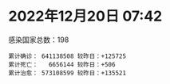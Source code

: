 
# 2022年12月20日 07:42
感染国家总数：198
```
累计确诊： 641138508 较昨日：+125725
累计死亡：   6656144 较昨日：+506
累计治愈： 573108599 较昨日：+135521
```
<div id="main" style="width:100%;height:800px;margin-bottom:10px;"></div>
<div id="second" style="width:100%;height:1000px;margin-bottom:10px;"></div>
<div id="third" style="width:100%;height:1000px;margin-bottom:10px;"></div>
<div id="last" style="width:100%;height:3000px;"></div>

<script>
import * as echarts from "echarts";
export default {
  mounted () {
    this.chart = echarts.init(document.getElementById("main"), "dark")
    this.secondChart = echarts.init(document.getElementById("second"), "dark")
    this.thirdChart = echarts.init(document.getElementById("third"), "dark")
    this.lastChart = echarts.init(document.getElementById("last"), "dark")
    var option = {
      tooltip: { trigger: "axis", axisPointer: { type: "shadow" } },
      legend: {},
      grid: { left: "3%", right: "4%", bottom: "3%", containLabel: true },
      xAxis: { type: "value" },
      yAxis: {
        type: "category", data: ["意大利","日本","韩国","巴西","德国","法国","印度","美国",]
      },
      series: [
        { name: "新增确诊", type: "bar", stack: "total", label: { show: true }, emphasis: { focus: "series" }, data: [0,0,0,0,0,8213,137,37481,] }, 
        { name: "累计确诊", type: "bar", stack: "total", label: { show: true }, emphasis: { focus: "series" }, data: [24884034,27187394,28214915,35914141,36980882,38899905,44677346,101797630,] }, 
        { name: "新增死亡", type: "bar", stack: "total", label: { show: true }, emphasis: { focus: "series" }, data: [0,0,0,0,0,258,0,140,] }, 
        { name: "累计死亡", type: "bar", stack: "total", label: { show: true }, emphasis: { focus: "series" }, data: [183138,53499,31434,691854,159884,160617,530674,1113110,] }, 
        { name: "累计治愈", type: "bar", stack: "total", label: { show: true }, emphasis: { focus: "series" }, data: [24215242,20933870,27124418,34542868,36273300,37617978,44141854,98876977,] },]
    }
    this.chart.setOption(option);
    var secondOption = {
      tooltip: { trigger: "axis", axisPointer: { type: "shadow" } },
      legend: {},
      grid: { left: "3%", right: "4%", bottom: "3%", containLabel: true },
      xAxis: { type: "value" },
      yAxis: {
        type: "category", data: ["墨西哥","伊朗","荷兰","阿根廷","澳大利亚","越南","西班牙","土耳其","俄罗斯","英国",]
      },
      series: [
        { name: "新增确诊", type: "bar", stack: "total", label: { show: true }, emphasis: { focus: "series" }, data: [0,0,0,62261,0,0,0,0,0,0,] }, 
        { name: "累计确诊", type: "bar", stack: "total", label: { show: true }, emphasis: { focus: "series" }, data: [7188862,7560519,8556131,9829236,10975374,11523161,13651239,17042722,21722415,24318154,] }, 
        { name: "新增死亡", type: "bar", stack: "total", label: { show: true }, emphasis: { focus: "series" }, data: [0,0,0,39,0,0,0,0,0,0,] }, 
        { name: "累计死亡", type: "bar", stack: "total", label: { show: true }, emphasis: { focus: "series" }, data: [330795,144664,22942,130080,16692,43180,116658,101492,393050,213892,] }, 
        { name: "累计治愈", type: "bar", stack: "total", label: { show: true }, emphasis: { focus: "series" }, data: [6430349,7335743,8511202,9597206,10546102,10610290,13444388,0,21115232,24692,] },]
    }
    this.secondChart.setOption(secondOption);
    var thirdOption = {
      tooltip: { trigger: "axis", axisPointer: { type: "shadow" } },
      legend: {},
      grid: { left: "3%", right: "4%", bottom: "3%", containLabel: true },
      xAxis: { type: "value" },
      yAxis: {
        type: "category", data: ["以色列","智利","马来西亚","乌克兰","希腊","葡萄牙","奥地利","哥伦比亚","波兰","印度尼西亚",]
      },
      series: [
        { name: "新增确诊", type: "bar", stack: "total", label: { show: true }, emphasis: { focus: "series" }, data: [2267,2596,721,0,0,0,0,0,0,0,] }, 
        { name: "累计确诊", type: "bar", stack: "total", label: { show: true }, emphasis: { focus: "series" }, data: [4750268,4985688,5018584,5350380,5500737,5551364,5651522,6330409,6361718,6710406,] }, 
        { name: "新增死亡", type: "bar", stack: "total", label: { show: true }, emphasis: { focus: "series" }, data: [19,28,2,0,0,0,0,0,0,0,] }, 
        { name: "累计死亡", type: "bar", stack: "total", label: { show: true }, emphasis: { focus: "series" }, data: [11973,62903,36808,110696,34614,25643,21318,141996,118429,160424,] }, 
        { name: "累计治愈", type: "bar", stack: "total", label: { show: true }, emphasis: { focus: "series" }, data: [4725995,4913485,4966235,5229162,5428954,5512497,5581140,6150571,5335940,6522744,] },]
    }
    this.thirdChart.setOption(thirdOption);
    var lastOption = {
      tooltip: { trigger: "axis", axisPointer: { type: "shadow" } },
      legend: {},
      grid: { left: "3%", right: "4%", bottom: "3%", containLabel: true },
      xAxis: { type: "value" },
      yAxis: {
        type: "category", data: ["朝鲜","西撒哈拉","蒙特塞拉特岛","梵蒂冈","红宝石公主号","钻石公主号","圣文森特岛","列支敦士登公国","安圭拉","圣多美和普林西比","特克斯和凯科斯群岛","圣基茨和尼维斯","乍得","塞拉利昂","利比里亚","几内亚比绍","科摩罗","安提瓜和巴布达","尼日尔","厄立特里亚","也门","冈比亚","中非共和国","吉布提","多米尼克","摩纳哥","萨摩亚","赤道几内亚","塔吉克斯坦","南苏丹","尼加拉瓜","格林纳达","直布罗陀","布基纳法索","圣马力诺","东帝汶","刚果（布）","索马里","贝宁","圣卢西亚","马里","海地","莱索托","巴哈马","几内亚","多哥","坦桑尼亚","毛里求斯","阿鲁巴","巴布亚新几内亚","安道尔","加蓬","塞舌尔","布隆迪","叙利亚","不丹","佛得角","毛里塔尼亚","苏丹","马达加斯加","斐济","伯利兹","圭亚那","斯威士兰","法属波利尼西亚","新喀里多尼亚","苏里南","科特迪瓦","马拉维","塞内加尔","刚果（金）","法属圭亚那","巴巴多斯","安哥拉","马耳他","喀麦隆","卢旺达","柬埔寨","波多黎各","牙买加","乌干达","纳米比亚","加纳","马尔代夫","特立尼达和多巴哥","萨尔瓦多","吉尔吉斯斯坦","阿富汗","冰岛","老挝","马提尼克岛","莫桑比克","乌兹别克斯坦","津巴布韦","文莱","尼日利亚","阿尔及利亚","黑山","卢森堡","博茨瓦纳","阿尔巴尼亚","赞比亚","肯尼亚","北马其顿","阿曼","波黑","亚美尼亚","洪都拉斯","卡塔尔","埃塞俄比亚","利比亚","埃及","委内瑞拉","摩尔多瓦","爱沙尼亚","巴勒斯坦","塞浦路斯","缅甸","多米尼加","科威特","斯里兰卡","巴林","巴拉圭","阿塞拜疆","沙特阿拉伯","拉脱维亚","白俄罗斯","尼泊尔","乌拉圭","蒙古国","巴拿马","厄瓜多尔","阿联酋","古巴","玻利维亚","突尼斯","哥斯达黎加","危地马拉","黎巴嫩","克罗地亚","摩洛哥","立陶宛","斯洛文尼亚","保加利亚","哈萨克斯坦","芬兰","挪威","巴基斯坦","爱尔兰","约旦","格鲁吉亚","斯洛伐克","孟加拉国","新西兰","匈牙利","新加坡","塞尔维亚","伊拉克","瑞典","丹麦","罗马尼亚","南非","菲律宾","瑞士","秘鲁","加拿大","捷克","比利时","泰国",]
      },
      series: [
        { name: "新增确诊", type: "bar", stack: "total", label: { show: true }, emphasis: { focus: "series" }, data: [0,0,0,0,0,0,0,0,0,0,0,0,0,0,0,0,0,0,0,0,0,0,0,0,0,33,0,0,0,0,0,0,0,0,0,0,0,0,0,0,0,0,0,0,0,0,0,0,0,0,0,0,0,0,0,0,9,0,14,0,0,0,0,0,0,0,0,1,0,0,0,0,0,0,0,0,0,0,0,0,0,0,0,0,0,0,0,0,0,0,0,0,0,0,0,0,5,21,0,0,3,0,11,0,0,0,0,0,0,64,0,0,0,0,0,0,0,13,0,0,4,34,0,0,0,0,0,0,4941,143,4991,0,0,27,0,0,0,336,56,0,20,0,0,284,0,0,0,0,0,0,0,0,0,0,0,708,331,0,0,0,0,0,0,0,0,0,0,0,0,] }, 
        { name: "累计确诊", type: "bar", stack: "total", label: { show: true }, emphasis: { focus: "series" }, data: [1,10,11,29,620,712,2298,3026,3904,6279,6463,6560,7648,7760,8043,8848,8979,9106,9931,10189,11945,12586,15311,15690,15760,15866,15970,17186,17786,18368,18491,19613,20252,21631,22615,23379,25375,27300,27982,29550,32767,33876,34490,37491,38191,39339,40806,41363,43693,46557,47606,48973,50355,51018,57423,62521,63173,63425,63677,67684,68451,69376,71757,73992,77704,78244,81581,87912,88220,88891,94970,96389,104944,104946,116127,123993,132811,138419,151732,152669,169810,169946,171023,185651,185708,201785,206553,207084,207771,217373,224826,230816,248625,259356,261440,266381,271179,284373,297757,327511,333653,333746,342347,345197,399119,400809,445881,461988,486674,496224,507121,515645,549207,595745,610393,620816,625562,633568,650990,662747,671817,697844,778895,825420,826575,970872,994037,1000953,1002988,1007168,1020961,1024914,1046226,1111697,1132555,1147282,1152466,1185090,1221696,1259405,1270840,1283459,1288895,1290470,1400227,1428446,1472301,1575589,1684717,1746997,1808085,1857997,2036948,2062384,2176249,2190057,2435508,2464375,2651702,3158603,3305048,4046603,4057129,4351857,4415971,4440839,4572980,4658298,4718908,] }, 
        { name: "新增死亡", type: "bar", stack: "total", label: { show: true }, emphasis: { focus: "series" }, data: [0,0,0,0,0,0,0,0,0,0,0,0,0,0,0,0,0,0,0,0,0,0,0,0,0,0,0,0,0,0,0,0,0,0,0,0,0,0,0,0,0,0,0,0,0,0,0,0,0,0,0,0,0,0,0,0,0,0,0,0,0,0,0,0,0,0,0,0,0,0,0,0,0,0,0,0,0,0,0,0,0,0,0,0,0,0,0,0,0,0,0,0,0,0,0,0,0,0,0,0,1,0,0,0,0,0,0,0,0,0,0,0,0,0,0,0,0,0,0,0,0,0,0,0,0,0,0,0,4,0,11,0,0,0,0,0,0,1,0,0,0,0,0,0,0,0,0,0,0,0,0,0,0,0,0,1,2,0,0,0,0,0,0,0,0,0,0,0,0,] }, 
        { name: "累计死亡", type: "bar", stack: "total", label: { show: true }, emphasis: { focus: "series" }, data: [1,1,1,0,10,13,12,59,12,77,36,46,194,126,294,176,161,146,312,103,2159,372,113,189,74,63,29,183,125,138,225,237,110,387,120,138,386,1361,163,404,743,860,706,833,465,290,845,1037,236,669,158,306,172,38,3163,21,412,997,4992,1415,878,688,1285,1422,649,314,1393,830,2685,1968,1461,411,568,1928,811,1965,1467,3056,2609,3447,3630,4080,1461,311,4271,4230,2991,7845,229,758,1076,2229,1637,5622,225,3155,6881,2790,1133,2794,3594,4019,5688,9599,4260,16219,8712,11060,685,7572,6437,24613,5830,11922,2814,5404,1250,19488,4384,2570,16814,1539,19646,9993,9498,6126,7118,12019,7552,2179,8554,35940,2348,8530,22269,29272,9051,19984,10742,17461,16294,9458,6973,38082,13694,7783,4571,30635,8270,14122,16895,20785,29438,3435,48380,1710,17473,25366,21332,7662,67341,102568,65094,14353,217894,48353,42012,33155,33505,] }, 
        { name: "累计治愈", type: "bar", stack: "total", label: { show: true }, emphasis: { focus: "series" }, data: [0,9,2,29,0,699,2233,2948,3879,6202,6395,6513,4874,0,7741,8642,8812,8954,8890,10086,9124,12189,14615,15427,15673,15720,1605,16880,17264,18115,4225,19358,16579,21143,22266,23102,24006,13182,27817,29095,31944,32934,25980,36366,37265,39045,0,39612,42438,43982,47188,48617,50026,50638,54260,61564,62673,62423,58155,66069,66524,68467,70251,72513,0,76260,0,87069,85065,86901,83974,11254,102435,102538,114673,118616,131112,135224,129614,101947,100431,165826,169553,163687,181221,179410,196406,184804,0,0,0,228466,241486,253061,243601,259759,182619,281285,288991,323747,328457,329690,336405,335465,384669,378579,435060,0,484951,475721,500655,442182,541904,504142,524990,614962,612995,608141,644785,660095,654974,695850,0,814879,814101,950319,985592,988918,990837,991526,1005646,975192,1027724,1102996,1084759,0,860711,1141019,1087587,1239654,1253721,1266068,1257190,1248448,1383020,1391062,1464848,1538689,1670083,1731007,1776548,1835608,1986857,2017409,2114134,2115786,2406577,2437963,2602715,3142548,3229524,3912506,3974442,4275055,4098312,4342154,4523371,4594617,4649509,] },]
    }
    this.lastChart.setOption(lastOption);

    window.onresize = () => {
      this.chart.resize()
      this.secondChart.resize()
      this.thirdChart.resize()
      this.lastChart.resize()
    }
  }
};
</script>

|国家|新增确诊|累计确诊|新增死亡|累计死亡|累计治愈|
|:--:|---:|---:|---:|---:|---:|
|美国|37481|101797630|140|1113110|98876977|
|印度|137|44677346|0|530674|44141854|
|法国|8213|38899905|258|160617|37617978|
|德国|0|36980882|0|159884|36273300|
|巴西|0|35914141|0|691854|34542868|
|韩国|0|28214915|0|31434|27124418|
|日本|0|27187394|0|53499|20933870|
|意大利|0|24884034|0|183138|24215242|
|英国|0|24318154|0|213892|24692|
|俄罗斯|0|21722415|0|393050|21115232|
|土耳其|0|17042722|0|101492|0|
|西班牙|0|13651239|0|116658|13444388|
|越南|0|11523161|0|43180|10610290|
|澳大利亚|0|10975374|0|16692|10546102|
|阿根廷|62261|9829236|39|130080|9597206|
|荷兰|0|8556131|0|22942|8511202|
|伊朗|0|7560519|0|144664|7335743|
|墨西哥|0|7188862|0|330795|6430349|
|印度尼西亚|0|6710406|0|160424|6522744|
|波兰|0|6361718|0|118429|5335940|
|哥伦比亚|0|6330409|0|141996|6150571|
|奥地利|0|5651522|0|21318|5581140|
|葡萄牙|0|5551364|0|25643|5512497|
|希腊|0|5500737|0|34614|5428954|
|乌克兰|0|5350380|0|110696|5229162|
|马来西亚|721|5018584|2|36808|4966235|
|智利|2596|4985688|28|62903|4913485|
|以色列|2267|4750268|19|11973|4725995|
|泰国|0|4718908|0|33505|4649509|
|比利时|0|4658298|0|33155|4594617|
|捷克|0|4572980|0|42012|4523371|
|加拿大|0|4440839|0|48353|4342154|
|秘鲁|0|4415971|0|217894|4098312|
|瑞士|0|4351857|0|14353|4275055|
|菲律宾|0|4057129|0|65094|3974442|
|南非|0|4046603|0|102568|3912506|
|罗马尼亚|0|3305048|0|67341|3229524|
|丹麦|0|3158603|0|7662|3142548|
|瑞典|0|2651702|0|21332|2602715|
|伊拉克|0|2464375|0|25366|2437963|
|塞尔维亚|331|2435508|2|17473|2406577|
|新加坡|708|2190057|1|1710|2115786|
|匈牙利|0|2176249|0|48380|2114134|
|新西兰|0|2062384|0|3435|2017409|
|孟加拉国|0|2036948|0|29438|1986857|
|斯洛伐克|0|1857997|0|20785|1835608|
|格鲁吉亚|0|1808085|0|16895|1776548|
|约旦|0|1746997|0|14122|1731007|
|爱尔兰|0|1684717|0|8270|1670083|
|巴基斯坦|0|1575589|0|30635|1538689|
|挪威|0|1472301|0|4571|1464848|
|芬兰|0|1428446|0|7783|1391062|
|哈萨克斯坦|0|1400227|0|13694|1383020|
|保加利亚|284|1290470|0|38082|1248448|
|斯洛文尼亚|0|1288895|0|6973|1257190|
|立陶宛|0|1283459|0|9458|1266068|
|摩洛哥|20|1270840|0|16294|1253721|
|克罗地亚|0|1259405|0|17461|1239654|
|黎巴嫩|56|1221696|0|10742|1087587|
|危地马拉|336|1185090|1|19984|1141019|
|哥斯达黎加|0|1152466|0|9051|860711|
|突尼斯|0|1147282|0|29272|0|
|玻利维亚|0|1132555|0|22269|1084759|
|古巴|27|1111697|0|8530|1102996|
|阿联酋|0|1046226|0|2348|1027724|
|厄瓜多尔|0|1024914|0|35940|975192|
|巴拿马|4991|1020961|11|8554|1005646|
|蒙古国|143|1007168|0|2179|991526|
|乌拉圭|4941|1002988|4|7552|990837|
|尼泊尔|0|1000953|0|12019|988918|
|白俄罗斯|0|994037|0|7118|985592|
|拉脱维亚|0|970872|0|6126|950319|
|沙特阿拉伯|0|826575|0|9498|814101|
|阿塞拜疆|0|825420|0|9993|814879|
|巴拉圭|0|778895|0|19646|0|
|巴林|34|697844|0|1539|695850|
|斯里兰卡|4|671817|0|16814|654974|
|科威特|0|662747|0|2570|660095|
|多米尼加|0|650990|0|4384|644785|
|缅甸|13|633568|0|19488|608141|
|塞浦路斯|0|625562|0|1250|612995|
|巴勒斯坦|0|620816|0|5404|614962|
|爱沙尼亚|0|610393|0|2814|524990|
|摩尔多瓦|0|595745|0|11922|504142|
|委内瑞拉|0|549207|0|5830|541904|
|埃及|0|515645|0|24613|442182|
|利比亚|0|507121|0|6437|500655|
|埃塞俄比亚|64|496224|0|7572|475721|
|卡塔尔|0|486674|0|685|484951|
|洪都拉斯|0|461988|0|11060|0|
|亚美尼亚|0|445881|0|8712|435060|
|波黑|0|400809|0|16219|378579|
|阿曼|0|399119|0|4260|384669|
|北马其顿|0|345197|0|9599|335465|
|肯尼亚|11|342347|0|5688|336405|
|赞比亚|0|333746|0|4019|329690|
|阿尔巴尼亚|3|333653|1|3594|328457|
|博茨瓦纳|0|327511|0|2794|323747|
|卢森堡|0|297757|0|1133|288991|
|黑山|21|284373|0|2790|281285|
|阿尔及利亚|5|271179|0|6881|182619|
|尼日利亚|0|266381|0|3155|259759|
|文莱|0|261440|0|225|243601|
|津巴布韦|0|259356|0|5622|253061|
|乌兹别克斯坦|0|248625|0|1637|241486|
|莫桑比克|0|230816|0|2229|228466|
|马提尼克岛|0|224826|0|1076|0|
|老挝|0|217373|0|758|0|
|冰岛|0|207771|0|229|0|
|阿富汗|0|207084|0|7845|184804|
|吉尔吉斯斯坦|0|206553|0|2991|196406|
|萨尔瓦多|0|201785|0|4230|179410|
|特立尼达和多巴哥|0|185708|0|4271|181221|
|马尔代夫|0|185651|0|311|163687|
|加纳|0|171023|0|1461|169553|
|纳米比亚|0|169946|0|4080|165826|
|乌干达|0|169810|0|3630|100431|
|牙买加|0|152669|0|3447|101947|
|波多黎各|0|151732|0|2609|129614|
|柬埔寨|0|138419|0|3056|135224|
|卢旺达|0|132811|0|1467|131112|
|喀麦隆|0|123993|0|1965|118616|
|马耳他|0|116127|0|811|114673|
|安哥拉|0|104946|0|1928|102538|
|巴巴多斯|0|104944|0|568|102435|
|法属圭亚那|0|96389|0|411|11254|
|刚果（金）|0|94970|0|1461|83974|
|塞内加尔|0|88891|0|1968|86901|
|马拉维|0|88220|0|2685|85065|
|科特迪瓦|1|87912|0|830|87069|
|苏里南|0|81581|0|1393|0|
|新喀里多尼亚|0|78244|0|314|76260|
|法属波利尼西亚|0|77704|0|649|0|
|斯威士兰|0|73992|0|1422|72513|
|圭亚那|0|71757|0|1285|70251|
|伯利兹|0|69376|0|688|68467|
|斐济|0|68451|0|878|66524|
|马达加斯加|0|67684|0|1415|66069|
|苏丹|14|63677|0|4992|58155|
|毛里塔尼亚|0|63425|0|997|62423|
|佛得角|9|63173|0|412|62673|
|不丹|0|62521|0|21|61564|
|叙利亚|0|57423|0|3163|54260|
|布隆迪|0|51018|0|38|50638|
|塞舌尔|0|50355|0|172|50026|
|加蓬|0|48973|0|306|48617|
|安道尔|0|47606|0|158|47188|
|巴布亚新几内亚|0|46557|0|669|43982|
|阿鲁巴|0|43693|0|236|42438|
|毛里求斯|0|41363|0|1037|39612|
|坦桑尼亚|0|40806|0|845|0|
|多哥|0|39339|0|290|39045|
|几内亚|0|38191|0|465|37265|
|巴哈马|0|37491|0|833|36366|
|莱索托|0|34490|0|706|25980|
|海地|0|33876|0|860|32934|
|马里|0|32767|0|743|31944|
|圣卢西亚|0|29550|0|404|29095|
|贝宁|0|27982|0|163|27817|
|索马里|0|27300|0|1361|13182|
|刚果（布）|0|25375|0|386|24006|
|东帝汶|0|23379|0|138|23102|
|圣马力诺|0|22615|0|120|22266|
|布基纳法索|0|21631|0|387|21143|
|直布罗陀|0|20252|0|110|16579|
|格林纳达|0|19613|0|237|19358|
|尼加拉瓜|0|18491|0|225|4225|
|南苏丹|0|18368|0|138|18115|
|塔吉克斯坦|0|17786|0|125|17264|
|赤道几内亚|0|17186|0|183|16880|
|萨摩亚|0|15970|0|29|1605|
|摩纳哥|33|15866|0|63|15720|
|多米尼克|0|15760|0|74|15673|
|吉布提|0|15690|0|189|15427|
|中非共和国|0|15311|0|113|14615|
|冈比亚|0|12586|0|372|12189|
|也门|0|11945|0|2159|9124|
|厄立特里亚|0|10189|0|103|10086|
|尼日尔|0|9931|0|312|8890|
|安提瓜和巴布达|0|9106|0|146|8954|
|科摩罗|0|8979|0|161|8812|
|几内亚比绍|0|8848|0|176|8642|
|利比里亚|0|8043|0|294|7741|
|塞拉利昂|0|7760|0|126|0|
|乍得|0|7648|0|194|4874|
|圣基茨和尼维斯|0|6560|0|46|6513|
|特克斯和凯科斯群岛|0|6463|0|36|6395|
|圣多美和普林西比|0|6279|0|77|6202|
|安圭拉|0|3904|0|12|3879|
|列支敦士登公国|0|3026|0|59|2948|
|圣文森特岛|0|2298|0|12|2233|
|钻石公主号|0|712|0|13|699|
|红宝石公主号|0|620|0|10|0|
|梵蒂冈|0|29|0|0|29|
|蒙特塞拉特岛|0|11|0|1|2|
|西撒哈拉|0|10|0|1|9|
|朝鲜|0|1|0|1|0|

